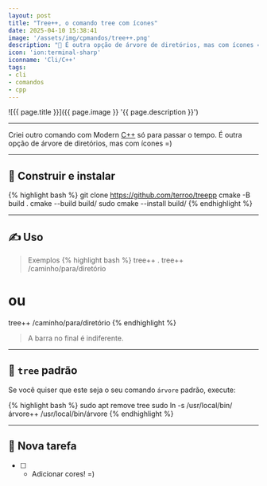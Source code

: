 ```yaml
---
layout: post
title: "Tree++, o comando tree com ícones"
date: 2025-04-10 15:38:41
image: '/assets/img/cpmandos/tree++.png'
description: "🌳 É outra opção de árvore de diretórios, mas com ícones =)"
icon: 'ion:terminal-sharp'
iconname: 'Cli/C++'
tags:
- cli
- comandos
- cpp
---
```


![{{ page.title }}]({{ page.image }} '{{ page.description }}')

---

Criei outro comando com Modern [C++](https://terminalroot.com.br/tags#cpp) só para passar o tempo. É outra opção de árvore de diretórios, mas com ícones =)

---

## 🌳 Construir e instalar
{% highlight bash %}
git clone https://github.com/terroo/treepp
cmake -B build .
cmake --build build/
sudo cmake --install build/
{% endhighlight %}

---

## ✍️ Uso
> Exemplos
{% highlight bash %}
tree++ .
tree++ /caminho/para/diretório
# ou
tree++ /caminho/para/diretório
{% endhighlight %}
> A barra no final é indiferente.

---

## 🎄 `tree` padrão
Se você quiser que este seja o seu comando `árvore` padrão, execute:

{% highlight bash %}
sudo apt remove tree
sudo ln -s /usr/local/bin/árvore++ /usr/local/bin/árvore
{% endhighlight %}

---

## 📝 Nova tarefa
- [ ] - Adicionar cores! =)
